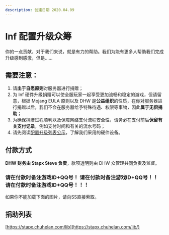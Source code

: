 ```yaml
---
description: 创建日期 2020.04.09
---
```


# Inf 配置升级众筹

你的一点贡献，对于我们来说，就是有力的帮助。我们为能有更多人帮助我们完成升级感到感激，但是……

## 需要注意：

1. 请**出于自愿原则**对服务器进行捐赠；
2. 为 Inf 硬件升级捐赠可以使全服玩家一起享受更加流畅和稳定的游戏，但请留意，根据 Mojang EULA 原则以及 DHW 是**公益组织**的性质，在你对服务器进行捐赠以后，我们不会在服务器给予特殊待遇、权限等事物，因此**属于无偿捐助**；
3. 为确保捐赠过程顺利以及保障网络支付流程安全性，请务必在支付前后**保留有关支付记录**，例如支付时间和有关的流水号码；
4. 请先阅读[配置升级列表公示](updates-to-inf.md)，了解我们采用的硬件设备。

## 付款方式

**DHW 财务由 Stapx Steve 负责**，款项透明则由 DHW 众管理共同负责及监督。

### 请在付款时备注游戏ID+QQ号！ 请在付款时备注游戏ID+QQ号！！ 请在付款时备注游戏ID+QQ号！！！

如果你不能加载下面的图片，请向SS直接索取。

## 捐助列表

[https://stapx.chuhelan.com/lib](https://stapx.chuhelan.com/lib/)
